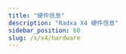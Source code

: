 ```yaml
---
title: "硬件信息"
description: "Radxa X4 硬件信息"
sidebar_position: 60
slug: /x/x4/hardware
---
```


<DocCardList />
